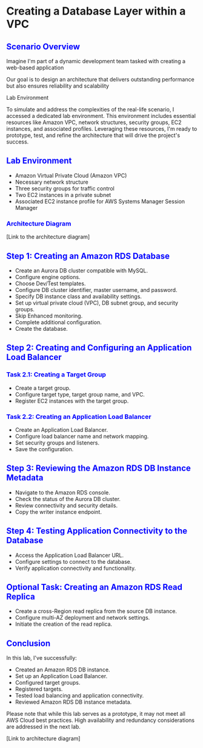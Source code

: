 # Creating a Database Layer within a VPC

## <span style="color:blue">**Scenario Overview**</span>

Imagine I'm part of a dynamic development team tasked with creating a web-based application

Our goal is to design an architecture that delivers outstanding performance but also ensures reliability and scalability


Lab Environment

To simulate and address the complexities of the real-life scenario, I accessed a dedicated lab environment. This environment includes essential resources like Amazon VPC, network structures, security groups, EC2 instances, and associated profiles. Leveraging these resources, I'm ready to prototype, test, and refine the architecture that will drive the project's success.

## <span style="color:blue">**Lab Environment**</span>

- Amazon Virtual Private Cloud (Amazon VPC)
- Necessary network structure
- Three security groups for traffic control
- Two EC2 instances in a private subnet
- Associated EC2 instance profile for AWS Systems Manager Session Manager

### <span style="color:blue">**Architecture Diagram**</span>

[Link to the architecture diagram]

## <span style="color:blue">**Step 1: Creating an Amazon RDS Database**</span>

- Create an Aurora DB cluster compatible with MySQL.
- Configure engine options.
- Choose Dev/Test templates.
- Configure DB cluster identifier, master username, and password.
- Specify DB instance class and availability settings.
- Set up virtual private cloud (VPC), DB subnet group, and security groups.
- Skip Enhanced monitoring.
- Complete additional configuration.
- Create the database.

## <span style="color:blue">**Step 2: Creating and Configuring an Application Load Balancer**</span>

### <span style="color:blue">**Task 2.1: Creating a Target Group**</span>

- Create a target group.
- Configure target type, target group name, and VPC.
- Register EC2 instances with the target group.

### <span style="color:blue">**Task 2.2: Creating an Application Load Balancer**</span>

- Create an Application Load Balancer.
- Configure load balancer name and network mapping.
- Set security groups and listeners.
- Save the configuration.

## <span style="color:blue">**Step 3: Reviewing the Amazon RDS DB Instance Metadata**</span>

- Navigate to the Amazon RDS console.
- Check the status of the Aurora DB cluster.
- Review connectivity and security details.
- Copy the writer instance endpoint.

## <span style="color:blue">**Step 4: Testing Application Connectivity to the Database**</span>

- Access the Application Load Balancer URL.
- Configure settings to connect to the database.
- Verify application connectivity and functionality.

## <span style="color:blue">**Optional Task: Creating an Amazon RDS Read Replica**</span>

- Create a cross-Region read replica from the source DB instance.
- Configure multi-AZ deployment and network settings.
- Initiate the creation of the read replica.

## <span style="color:blue">**Conclusion**</span>

In this lab, I've successfully:

- Created an Amazon RDS DB instance.
- Set up an Application Load Balancer.
- Configured target groups.
- Registered targets.
- Tested load balancing and application connectivity.
- Reviewed Amazon RDS DB instance metadata.

Please note that while this lab serves as a prototype, it may not meet all AWS Cloud best practices. High availability and redundancy considerations are addressed in the next lab.

[Link to architecture diagram]
